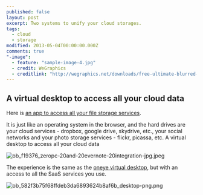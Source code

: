 ```yaml
---
published: false
layout: post
excerpt: Two systems to unify your cloud storages.
tags: 
  - cloud
  - storage
modified: 2013-05-04T00:00:00.000Z
comments: true
"-image": 
  - feature: "sample-image-4.jpg"
  - credit: WeGraphics
  - creditlink: "http://wegraphics.net/downloads/free-ultimate-blurred-background-pack/"
---
```




## A virtual desktop to access all your cloud data 

Here is [an app to access all your file storage services](http://www.zeropc.com/).

It is just like an operating system in the browser, and the hard drives are your cloud services - dropbox, google drive, skydrive, etc., your social networks and your photo storage services - flickr, picassa, etc.
A virtual desktop to access all your cloud data

![ob_f19376_zeropc-20and-20evernote-20integration-jpg.jpeg]({{site.baseurl}}/_posts/ob_f19376_zeropc-20and-20evernote-20integration-jpg.jpeg)

The experience is the same as the [oneye virtual desktop](http://oneye-project.org/), but with an access to all the SaaS services you use.

![ob_582f3b75f68ffdeb3da6893624b8af6b_desktop-png.png]({{site.baseurl}}/_posts/ob_582f3b75f68ffdeb3da6893624b8af6b_desktop-png.png)
